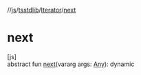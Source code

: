 //[js](../../../index.md)/[tsstdlib](../index.md)/[Iterator](index.md)/[next](next.md)

# next

[js]\
abstract fun [next](next.md)(vararg args: [Any](https://kotlinlang.org/api/latest/jvm/stdlib/kotlin/-any/index.html)): dynamic
